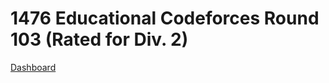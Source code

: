 # 1476 Educational Codeforces Round 103 (Rated for Div. 2)
[Dashboard](https://codeforces.com/contest/1476)
